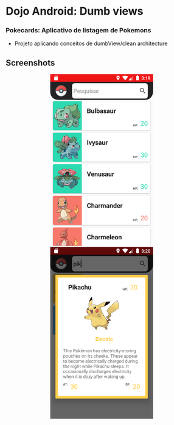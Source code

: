 # Dojo Android: Dumb views

### Pokecards: Aplicativo de listagem de Pokemons

- Projeto aplicando conceitos de dumbView/clean architecture

## Screenshots

<p align="center">
  <img src="images/main.png" width="270" alt="Main">
  <img src="images/detail.png" width="270" alt="Detail">
</p>
